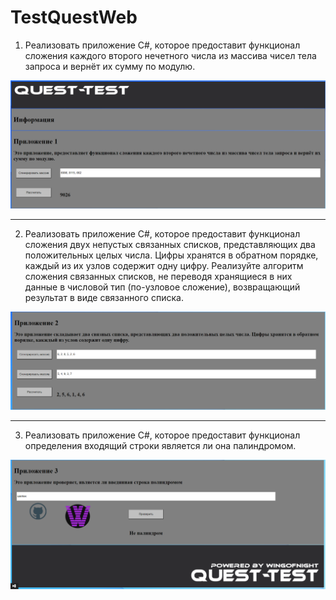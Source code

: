 # TestQuestWeb

1) Реализовать приложение C#, которое предоставит функционал сложения каждого второго нечетного числа из массива чисел тела запроса и вернёт их сумму по модулю.

![tes-task](https://github.com/wingofnight/test-task-web/blob/master/2023-02-13_22-01-01.png)

***

2) Реализовать приложение C#, которое предоставит функционал сложения двух непустых связанных списков, представляющих два положительных целых числа. Цифры хранятся в обратном порядке, каждый из их узлов содержит одну цифру. Реализуйте алгоритм сложения связанных списков, не переводя хранящиеся в них данные в числовой тип (по-узловое сложение), возвращающий результат в виде связанного списка.

![tes-task](https://github.com/wingofnight/test-task-web/blob/master/2023-02-13_22-01-25.png)

***

3) Реализовать приложение C#, которое предоставит функционал определения входящий строки является ли она палиндромом.

![tes-task](https://github.com/wingofnight/test-task-web/blob/master/2023-02-13_22-02-09.png)

